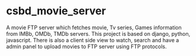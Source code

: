 # csbd_movie_server

A movie FTP server which fetches movie, Tv series, Games information from IMBb, OMDb, TMDb servers. This project is based on django, python, javascript. There is also a client side view to watch, search and have a admin panel to upload movies to FTP server using FTP protocols. 
